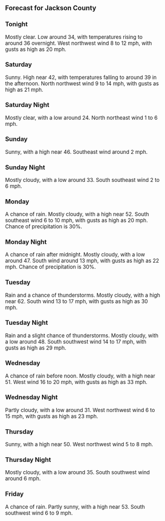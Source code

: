 <div>
   <h2>Forecast for Jackson County</h2>
   <p>
      <div style="font-size:120%">
         <h3>Tonight</h3>Mostly clear. Low around 34, with temperatures rising to around 36 overnight. West northwest wind 8 to 12 mph, with gusts
         as high as 20 mph.<br></div>
   </p>
   <p>
      <div style="font-size:120%">
         <h3>Saturday</h3>Sunny. High near 42, with temperatures falling to around 39 in the afternoon. North northwest wind 9 to 14 mph, with gusts
         as high as 21 mph.<br></div>
   </p>
   <p>
      <div style="font-size:120%">
         <h3>Saturday Night</h3>Mostly clear, with a low around 24. North northeast wind 1 to 6 mph.<br></div>
   </p>
   <p>
      <div style="font-size:120%">
         <h3>Sunday</h3>Sunny, with a high near 46. Southeast wind around 2 mph.<br></div>
   </p>
   <p>
      <div style="font-size:120%">
         <h3>Sunday Night</h3>Mostly cloudy, with a low around 33. South southeast wind 2 to 6 mph.<br></div>
   </p>
   <p>
      <div style="font-size:120%">
         <h3>Monday</h3>A chance of rain. Mostly cloudy, with a high near 52. South southeast wind 6 to 10 mph, with gusts as high as 20 mph. Chance
         of precipitation is 30%.<br></div>
   </p>
   <p>
      <div style="font-size:120%">
         <h3>Monday Night</h3>A chance of rain after midnight. Mostly cloudy, with a low around 47. South wind around 13 mph, with gusts as high as 22 mph.
         Chance of precipitation is 30%.<br></div>
   </p>
   <p>
      <div style="font-size:120%">
         <h3>Tuesday</h3>Rain and a chance of thunderstorms. Mostly cloudy, with a high near 62. South wind 13 to 17 mph, with gusts as high as 30
         mph.<br></div>
   </p>
   <p>
      <div style="font-size:120%">
         <h3>Tuesday Night</h3>Rain and a slight chance of thunderstorms. Mostly cloudy, with a low around 48. South southwest wind 14 to 17 mph, with gusts
         as high as 29 mph.<br></div>
   </p>
   <p>
      <div style="font-size:120%">
         <h3>Wednesday</h3>A chance of rain before noon. Mostly cloudy, with a high near 51. West wind 16 to 20 mph, with gusts as high as 33 mph.<br></div>
   </p>
   <p>
      <div style="font-size:120%">
         <h3>Wednesday Night</h3>Partly cloudy, with a low around 31. West northwest wind 6 to 15 mph, with gusts as high as 23 mph.<br></div>
   </p>
   <p>
      <div style="font-size:120%">
         <h3>Thursday</h3>Sunny, with a high near 50. West northwest wind 5 to 8 mph.<br></div>
   </p>
   <p>
      <div style="font-size:120%">
         <h3>Thursday Night</h3>Mostly cloudy, with a low around 35. South southwest wind around 6 mph.<br></div>
   </p>
   <p>
      <div style="font-size:120%">
         <h3>Friday</h3>A chance of rain. Partly sunny, with a high near 53. South southwest wind 6 to 9 mph.<br></div>
   </p>
</div>